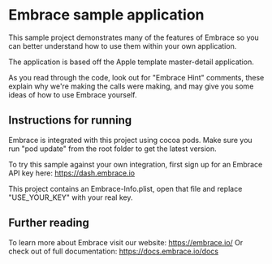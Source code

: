 # Embrace sample application

This sample project demonstrates many of the features of Embrace so you can better understand how to use them within your own application.

The application is based off the Apple template master-detail application.  

As you read through the code, look out for "Embrace Hint" comments, these explain why we're making the calls were making, and may give you some ideas of how to use Embrace yourself.

## Instructions for running
Embrace is integrated with this project using cocoa pods.  Make sure you run "pod update" from the root folder to get the latest version.

To try this sample against your own integration, first sign up for an Embrace API key here: https://dash.embrace.io

This project contains an Embrace-Info.plist, open that file and replace "USE_YOUR_KEY" with your real key.

## Further reading
To learn more about Embrace visit our website: https://embrace.io/
Or check out of full documentation: https://docs.embrace.io/docs
